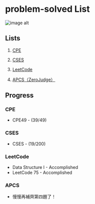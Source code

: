# problem-solved List

![image alt](https://imgur.com/Ugud9kc.jpg)

## Lists

1. [CPE](https://onlinejudge.org/index.php)

2. [CSES](https://cses.fi/problemset/)

3. [LeetCode](https://leetcode.com/)

4. [APCS（ZeroJudge）](https://zerojudge.tw/Problems)

## Progress

### CPE

* CPE49 - (39/49)


### CSES

* CSES - (19/200)


### LeetCode

* Data Structure I - Accomplished
* LeetCode 75 - Accomplished

### APCS

* 慢慢再補齊第四題了！
